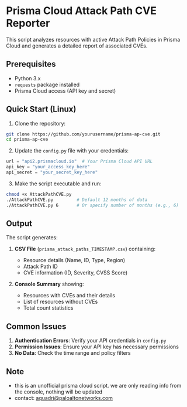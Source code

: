 # Prisma Cloud Attack Path CVE Reporter

This script analyzes resources with active Attack Path Policies in Prisma Cloud and generates a detailed report of associated CVEs.

## Prerequisites

* Python 3.x
* `requests` package installed
* Prisma Cloud access (API key and secret)

## Quick Start (Linux)

1. Clone the repository:
```bash
git clone https://github.com/yourusername/prisma-ap-cve.git
cd prisma-ap-cve
```


2. Update the `config.py` file with your credentials:
```python
url = "api2.prismacloud.io"  # Your Prisma Cloud API URL
api_key = "your_access_key_here"
api_secret = "your_secret_key_here"
```

3. Make the script executable and run:
```bash
chmod +x AttackPathCVE.py
./AttackPathCVE.py         # Default 12 months of data
./AttackPathCVE.py 6       # Or specify number of months (e.g., 6)
```

## Output

The script generates:

1. **CSV File** (`prisma_attack_paths_TIMESTAMP.csv`) containing:
   * Resource details (Name, ID, Type, Region)
   * Attack Path ID
   * CVE information (ID, Severity, CVSS Score)

2. **Console Summary** showing:
   * Resources with CVEs and their details
   * List of resources without CVEs
   * Total count statistics

## Common Issues

1. **Authentication Errors**: Verify your API credentials in `config.py`
2. **Permission Issues**: Ensure your API key has necessary permissions
3. **No Data**: Check the time range and policy filters

## Note

* this is an unofficial prisma cloud script. we are only reading info from the console, nothing will be updated
* contact: aquadri@paloaltonetworks.com
